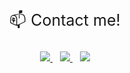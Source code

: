 <!-- 


	

</p>
<p align='right'>
  <a href="https://www.linkedin.com/in/rebecca-burch/">
    <img src="https://img.shields.io/badge/linkedin-%230077B5.svg?&style=for-the-badge&logo=linkedin&logoColor=white" />
  </a>&nbsp;&nbsp;
   <a href="https://twitter.com/thinkLikeADev">
    <img src="https://img.shields.io/badge/twitter-%231DA1F2.svg?&style=for-the-badge&logo=twitter&logoColor=white" />
  </a>&nbsp;&nbsp;
     <a href="mailto:rebecca.burch.stu@gmail.com">
 <img src="https://img.shields.io/badge/gmail-D14836?&style=for-the-badge&logo=gmail&logoColor=white" />
	</a>
</p>

<div style="height: 25px"></div><div style="height: 25px"></div>

# Hi there 👋 I'm Rebecca! (she/her)


<div style="height: 25px"></div>

🐶 Dog lover and coder

✈️ I love to travel

🇮🇹 I have dual citizenship, American and Italian 🇺🇸

🎨 I'm really interested in **design** as well.


<br />

<br />

## Recent Projects

### DotCot
#### I worked with other 6 developers to create an MVP for a financial startup.

----------------------

👉 **[click me](https://peaceful-woodland-39661.herokuapp.com/welcome) 👈** for the live site

<img height='400px' src='https://s3.us-west-2.amazonaws.com/secure.notion-static.com/9e5e8a3b-d57e-43d0-b8e0-a533b4f31add/ezgif.com-gif-maker.gif?X-Amz-Algorithm=AWS4-HMAC-SHA256&X-Amz-Content-Sha256=UNSIGNED-PAYLOAD&X-Amz-Credential=AKIAT73L2G45EIPT3X45%2F20220715%2Fus-west-2%2Fs3%2Faws4_request&X-Amz-Date=20220715T023736Z&X-Amz-Expires=86400&X-Amz-Signature=006870ed5bd3b87ef96a030cdf29fcc7f36e737688a5a55f7018db20f78a118d&X-Amz-SignedHeaders=host&response-content-disposition=filename%20%3D%22ezgif.com-gif-maker.gif%22&x-id=GetObject' />


<br/>

<details>

DotCot is a platform designed to match startups with potential investors. Investors can share a link with founders who can then create their pitch.
	
Tools: Heroku, MongoDB, NodeJS, React

Contributions

-   Automating the CI/CD pipeline using Github Actions
-   Creating and maintaining the technical design document
-   Managing builds and trouble shooting build failures
</details>








<br />

### Landing page with CMS!

----------------------

👉 **[click me](https://611fe2af078200c9bb89633e--apiary-project.netlify.app/#/) 👈** for the live site

A landing page to market practicum students to companies. I worked with three other students on a globally distributed team.



<img height='400px' src='https://s3.us-west-2.amazonaws.com/secure.notion-static.com/6afde96d-e029-406a-bfb5-920ed8f50398/Screen_Shot_2021-08-20_at_12.52.17_PM.png?X-Amz-Algorithm=AWS4-HMAC-SHA256&X-Amz-Content-Sha256=UNSIGNED-PAYLOAD&X-Amz-Credential=AKIAT73L2G45EIPT3X45%2F20220715%2Fus-west-2%2Fs3%2Faws4_request&X-Amz-Date=20220715T023943Z&X-Amz-Expires=86400&X-Amz-Signature=d2fd99a12ab562fc5eff9a609a195bc286f9ee92ae02ba06dec9af2932db5934&X-Amz-SignedHeaders=host&response-content-disposition=filename%20%3D%22Screen%2520Shot%25202021-08-20%2520at%252012.52.17%2520PM.png%22&x-id=GetObject' />


<details>
	
Tools: GraphQL, Contentful CMS, React, Styled-Components, Greensock Animation Platform (gsap) 

Key contributions:

-   created content models on Contentful CMS to let the client update the content
-   Worked with Jake to set up GraphQL queries to consume the Contentful CDN data
-   created fixtures so my teammates could map over the content and create reusable components
-   animated the chat bubbles section, and created some micro animations throughout the page
-   conducted code reviews and posted how-to videos for documentation related to how to use the content models I created
-   clarified details that weren't clear with the designer and relayed the info back to the team</details>

<br/>

	
	
### Duolyfe
#### Duolyfe is a wellness app that encourages users to slow down and take a break



It's like tamagotchi, but for well-being :)
<!-- 👉[**CASE STUDY**](https://www.prashantarya.com/duolyfe)👈  -->
<!-- [Watch a demo](https://video.wixstatic.com/video/7fdafe_995f3a3f3b844b42b8bedfd18ab2d5c2/720p/mp4/file.mp4) or check out the [case study](https://www.prashantarya.com/duolyfe)! -->
<div display=flex flex-direction=row flex-wrap=wrap>
<!-- <img  height=400px src='https://static.wixstatic.com/media/7fdafe_5053b6b1fe6a4369835790f69d85da59~mv2.png/v1/fill/w_847,h_827,al_c,q_90/7fdafe_5053b6b1fe6a4369835790f69d85da59~mv2.webp' alt='picture of hand holding mobile phone' />
<div style="width: 20px;" ></div> 
<!-- <img height=400px src ="https://s3.us-west-2.amazonaws.com/secure.notion-static.com/4b0044ec-cc25-4367-985a-338f563fa3b4/Log_In.png?X-Amz-Algorithm=AWS4-HMAC-SHA256&X-Amz-Credential=AKIAT73L2G45O3KS52Y5%2F20210707%2Fus-west-2%2Fs3%2Faws4_request&X-Amz-Date=20210707T004724Z&X-Amz-Expires=86400&X-Amz-Signature=56e25444324ac3d871d719119cd022924f0e18a78d0cbce7053211070af3c1ca&X-Amz-SignedHeaders=host&response-content-disposition=filename%20%3D%22Log_In.png%22" />

<img height=400px  src ="https://s3.us-west-2.amazonaws.com/secure.notion-static.com/d795016f-c738-491d-a2ee-f021b2752a38/Options.png?X-Amz-Algorithm=AWS4-HMAC-SHA256&X-Amz-Credential=AKIAT73L2G45O3KS52Y5%2F20210707%2Fus-west-2%2Fs3%2Faws4_request&X-Amz-Date=20210707T010518Z&X-Amz-Expires=86400&X-Amz-Signature=3d25da105f35ee2ed27583c2e54363c066f06723ea26b30550c0aed549655e10&X-Amz-SignedHeaders=host&response-content-disposition=filename%20%3D%22Options.png%22" />
<img height=400px src ="https://s3.us-west-2.amazonaws.com/secure.notion-static.com/923b6192-2c7e-4ad3-9dca-d03c0f63fce8/Edit_Buddy_Confirm.png?X-Amz-Algorithm=AWS4-HMAC-SHA256&X-Amz-Credential=AKIAT73L2G45O3KS52Y5%2F20210707%2Fus-west-2%2Fs3%2Faws4_request&X-Amz-Date=20210707T010541Z&X-Amz-Expires=86400&X-Amz-Signature=bea1e6cac9ccd2e54c024f91163d853b3652a57100c08a0b6d2fa667e6442779&X-Amz-SignedHeaders=host&response-content-disposition=filename%20%3D%22Edit_Buddy_Confirm.png%22" /> 
</div>
 <br /> 
 
 <br /> 
 
 <br /> 



<br />
<br />
<br />
<br /> -->

<p align='center' style="font-size: 25px">📫 Contact me!</p>
	


</p>
<p align='center'>
  <a href="https://www.linkedin.com/in/rebecca-burch/">
    <img src="https://img.shields.io/badge/linkedin-%230077B5.svg?&style=for-the-badge&logo=linkedin&logoColor=white" />
  </a>&nbsp;&nbsp;
   <a href="https://twitter.com/thinkLikeADev">
    <img src="https://img.shields.io/badge/twitter-%231DA1F2.svg?&style=for-the-badge&logo=twitter&logoColor=white" />
  </a>&nbsp;&nbsp;
     <a href="mailto:rebecca.burch.stu@gmail.com">
 <img src="https://img.shields.io/badge/gmail-D14836?&style=for-the-badge&logo=gmail&logoColor=white" />
	</a>
</p>

<div style="height: 25px"></div><div style="height: 25px"></div>
	
